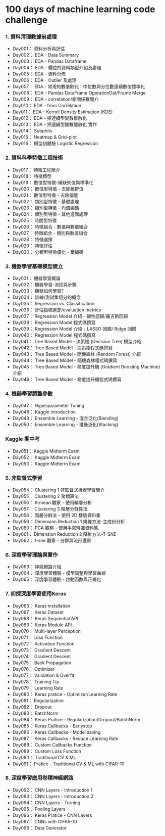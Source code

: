 # 100 days of machine learning code challenge

### 1. 資料清理數據前處理
* Day001： 資料分析與評估
* Day002： EDA - Data Summary
* Day003： EDA - Pandas Dataframe
* Day004： EDA - 欄位的資料類型介紹及處理
* Day005： EDA - 資料分佈
* Day006： EDA - Outlier 及處理
* Day007： EDA - 常用的數值取代：中位數與分位數連續數值標準化
* Day008： EDA - Pandas DataFrame OperationDat/Frame Merge
* Day009： EDA - correlation/相關係數簡介
* Day010： EDA - from Correlation
* Day011： EDA - Kernel Density Estimation (KDE)
* Day012： EDA - 把連續型變數離散化
* Day013： EDA - 把連續型變數離散化 實作
* Day014： Subplots
* Day015： Heatmap & Grid-plot
* Day016： 模型初體驗 Logistic Regression

### 2. 資料科學特徵工程技術
* Day017： 特徵工程簡介
* Day018： 特徵類型
* Day019： 數值型特徵-補缺失值與標準化
* Day020： 數值型特徵 - 去除離群值
* Day021： 數值型特徵 - 去除偏態
* Day022： 類別型特徵 - 基礎處理
* Day023： 類別型特徵 - 均值編碼
* Day024： 類別型特徵 - 其他進階處理
* Day025： 時間型特徵
* Day026： 特徵組合 - 數值與數值組合
* Day027： 特徵組合 - 類別與數值組合
* Day028： 特徵選擇
* Day029： 特徵評估
* Day030： 分類型特徵優化 - 葉編碼

### 3. 機器學習基礎模型建立
* Day031： 機器學習概論
* Day032： 機器學習-流程與步驟
* Day033： 機器如何學習?
* Day034： 訓練/測試集切分的概念
* Day035： Regression vs. Classification
* Day036： 評估指標選定/evaluation metrics
* Day037： Regression Model 介紹 - 線性迴歸/羅吉斯回歸
* Day038： Regression Model 程式碼撰寫
* Day039： Regression Model 介紹 - LASSO 回歸/ Ridge 回歸
* Day040： Regression Model 程式碼撰寫
* Day041： Tree Based Model - 決策樹 (Decision Tree) 模型介紹
* Day042： Tree Based Model - 決策樹程式碼撰寫
* Day043： Tree Based Model - 隨機森林 (Random Forest) 介紹
* Day044： Tree Based Model - 隨機森林程式碼撰寫
* Day045： Tree Based Model - 梯度提升機 (Gradient Boosting Machine) 介紹
* Day046： Tree Based Model - 梯度提升機程式碼撰寫

### 4. 機器學習調整參數
* Day047： Hyperparameter Tuning
* Day048： Kaggle introduction
* Day049： Ensemble Learning - 混合泛化(Blending)
* Day050： Ensemble Learning - 堆疊泛化(Stacking)

### Kaggle 期中考
* Day051： Kaggle Midterm Exam
* Day052： Kaggle Midterm Exam
* Day053： Kaggle Midterm Exam

### 5. 非監督式學習
* Day054： Clustering 1 非監督式機器學習簡介
* Day055： Clustering 2 聚類算法
* Day056： K-mean 觀察 - 使用輪廓分析
* Day057： Clustering 3 階層分群算法
* Day058： 階層分群法 - 使用 2D 樣版資料集
* Day059： Dimension Reduction 1 降維方法-主成份分析
* Day060： PCA 觀察 - 使用手寫辨識資料集.
* Day061： Dimension Reduction 2 降維方法-T-SNE
* Day062： t-sne 觀察 - 分群與流形還原

### 6. 深度學習理論與實作
* Day063： 神經網路介紹
* Day064： 深度學習體驗 - 模型調整與學習曲線
* Day065： 深度學習體驗 - 啟動函數與正規化

### 7. 初探深度學習使用Keras
* Day066： Keras installation
* Day067： Keras Dataset
* Day068： Keras Sequential API
* Day069： Keras Module API
* Day070： Multi-layer Perception
* Day071： Loss Function
* Day072： Activation Function
* Day073： Gradient Descent
* Day074： Gradient Descent
* Day075： Back Propagation
* Day076： Optimizer
* Day077： Validation & Overfit
* Day078： Training Tip
* Day079： Learning Rate
* Day080： Keras pratice - Optimizer/Learning Rate
* Day081： Regularization
* Day082： Dropout
* Day083： BatchNorm
* Day084： Keras Pratice - Regularization/Dropout/BatchNorm
* Day085： Keras Callbacks - Earlystop
* Day086： Keras Callbacks - Model saving
* Day087： Keras Callbacks - Reduce Learning Rate
* Day088： Custom Callbacks Function
* Day089： Custom Loss Function
* Day090： Traditional CV & ML
* Day091： Pratice - Traditional CV & ML with CIFAR-10 

### 8. 深度學習應用卷積神經網路
* Day092： CNN Layers - Introduction 1
* Day093： CNN Layers - Introduction 2
* Day094： CNN Layers - Turning
* Day095： Pooling Layers
* Day096： Keras Pratice - CNN Layers
* Day097： CNNs with CIFAR-10
* Day098： Data Generator